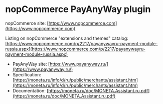 ﻿nopCommerce PayAnyWay plugin
===========

nopCommerce site: [https://www.nopcommerce.com](https://www.nopcommerce.com)


Listing on nopCommerce "extensions and themes" catalog: [https://www.nopcommerce.com/p/2217/payanywayru-payment-module-russia.aspx](https://www.nopcommerce.com/p/2217/payanywayru-payment-module-russia.aspx)


* PayAnyWay site: [https://www.payanyway.ru/](https://www.payanyway.ru/)
* Specification: [https://moneta.ru/info/d/ru/public/merchants/assistant.htm](https://moneta.ru/info/d/ru/public/merchants/assistant.htm)
* Documentation: [https://moneta.ru/doc/MONETA.Assistant.ru.pdf](https://moneta.ru/doc/MONETA.Assistant.ru.pdf)
